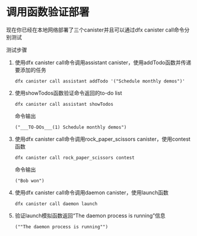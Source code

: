 # 调用函数验证部署

现在你已经在本地网络部署了三个canister并且可以通过dfx canister call命令分别测试‌

测试步骤‌

1. 使用dfx canister call命令调用assistant canister，使用addTodo函数并传递要添加的任务

   ```text
   dfx canister call assistant addTodo '("Schedule monthly demos")'
   ```

2. 使用showTodos函数验证命令返回的to-do list

   ```text
   dfx canister call assistant showTodos
   ```

   命令输出

   ```text
   ("___TO-DOs___(1) Schedule monthly demos")
   ```

3. 使用dfx canister call命令调用rock\_paper\_scissors canister，使用contest函数

   ```text
   dfx canister call rock_paper_scissors contest
   ```

   命令输出

   ```text
   ("Bob won")
   ```

4. 使用dfx canister call命令调用daemon canister，使用launch函数

   ```text
   dfx canister call daemon launch
   ```

5. 验证launch模拟函数返回“The daemon process is running”信息

   ```text
   (""The daemon process is running"")
   ```

